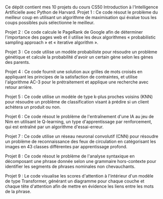 Ce dépôt contient mes 10 projets du cours CS50 Introduction à l'Intelligence Artificielle avec Python de Harvard.
 Projet 1 : Ce code résout le problème du meilleur coup en utilisant un algorithme de maximisation qui évalue tous les coups possibles puis sélectionne le meilleur.

Projet 2 : Ce code calcule le PageRank de Google afin de déterminer l'importance des pages web et il utilise les deux algorithmes « probabilistic sampling approach » et « iterative algorithm ».

Projet 3 : Ce code utilise un modèle probabiliste pour résoudre un problème génétique et calcule la probabilité d'avoir un certain gène selon les gènes des parents.

Projet 4 : Ce code fournit une solution aux grilles de mots croisés en appliquant les principes de la satisfaction de contraintes, et utilise l'algorithme AC-3 pour le prétraitement et applique une recherche avec retour arrière.

Projet 5 : Ce code utilise un modèle de type k-plus proches voisins (KNN) pour résoudre un problème de classification visant à prédire si un client achètera un produit ou non.

Projet 6 : Ce code résout le problème de l'entraînement d'une IA au jeu de Nim en utilisant le Q-learning, un type d'apprentissage par renforcement, qui est entraîné par un algorithme d'essai-erreur.

Projet 7 : Ce code utilise un réseau neuronal convolutif (CNN) pour résoudre un problème de reconnaissance des feux de circulation en catégorisant les images en 43 classes différentes par apprentissage profond.

Projet 8 : Ce code résout le problème de l'analyse syntaxique en décomposant une phrase donnée selon une grammaire hors-contexte pour identifier les segments de phrases nominales non chevauchants.

Projet 9 : Le code visualise les scores d'attention à l'intérieur d'un modèle de type Transformer, générant un diagramme pour chaque couche et chaque tête d'attention afin de mettre en évidence les liens entre les mots de la phrase.
